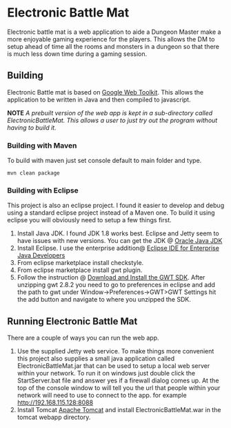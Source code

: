 # **Electronic Battle Mat**

Electronic battle mat is a web application to aide a Dungeon Master make a more enjoyable 
gaming experience for the players. This allows the DM to setup ahead of time all 
the rooms and monsters in a dungeon so that there is much less down time during a 
gaming session.

## Building
Electronic Battle mat is based on [Google Web Toolkit](http://www.gwtproject.org/). 
This allows the application to be written in Java and then compiled to javascript.

**NOTE** *A prebuilt version of the web app is kept in a sub-directory called ElectronicBattleMat. 
This allows a user to just try out the program without having to build it.*

### Building with Maven
To build with maven just set console default to main folder and type.

    mvn clean package

### Building with Eclipse
This project is also an eclipse project. I found it easier to develop and debug using 
a standard eclipse project instead of a Maven one. To build it using eclipse you will obviously 
need to setup a few things first.
1. Install Java JDK. I found JDK 1.8 works best. Eclipse and Jetty seem to have issues 
   with new versions. You can get the JDK @ [Oracle Java JDK](https://www.oracle.com/technetwork/java/javase/downloads/jdk8-downloads-2133151.html)
2. Install Eclipse. I use the enterprise addition@ [Eclipse IDE for Enterprise Java Developers](https://www.eclipse.org/downloads/packages/release/2019-03/r/eclipse-ide-enterprise-java-developers)
3. From eclipse marketplace install checkstyle.
4. From eclipse marketplace install gwt plugin.
5. Follow the instruction @ [Download and Install the GWT SDK](http://www.gwtproject.org/gettingstarted.html). 
After unzipping gwt 2.8.2 you need to go to preferences in eclipse and add the path 
to gwt under Window->Preferences->GWT>GWT Settings hit the add button and navigate to 
where you unzipped the SDK.

## Running Electronic Battle Mat
There are a couple of ways you can run the web app.
1. Use the supplied Jetty web service.
To make things more convenient this project also supplies a small java application called 
ElectronicBattleMat.jar that can be used to setup a local web server within your network. 
To run it on windows just double click the StartServer.bat file and answer yes if  a 
firewall dialog comes up. At the top of the console window to will tell you the url 
that people within your network will need to use to connect to the app. for example 
    http://192.168.115.128:8088
2. Install Tomcat [Apache Tomcat](https://tomcat.apache.org/download-80.cgi) and install 
ElectronicBattleMat.war in the tomcat webapp directory.
